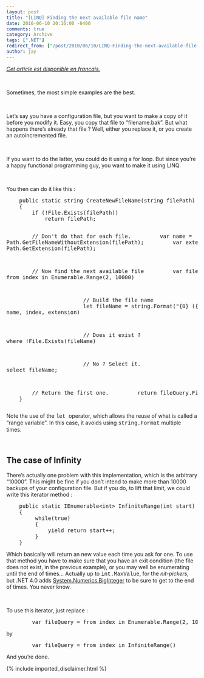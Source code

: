 ```yaml
---
layout: post
title: "[LINQ] Finding the next available file name"
date: 2010-06-10 20:16:00 -0400
comments: true
category: Archive
tags: [".NET"]
redirect_from: ["/post/2010/06/10/LINQ-Finding-the-next-available-file-name.aspx", "/post/2010/06/10/linq-finding-the-next-available-file-name.aspx"]
author: jay
---
```

<!-- more -->
<p><a href="http://blogs.codes-sources.com/jay/archive/2010/06/10/linq-trouver-le-nom-de-fichier-suivant-disponible.aspx"><em>Cet article est disponible en francais.</em></a></p>
<p><em><br /></em></p>
<p>Sometimes, the most simple examples are the best.</p>
<p>&nbsp;</p>
<p>Let&rsquo;s say you have a configuration file, but you want to make a copy of it         before you modify it. Easy, you copy that file to &ldquo;filename.bak&rdquo;. But         what happens there&rsquo;s already that file ? Well, either you replace it, or you         create an autoincremented file.</p>
<p>&nbsp;</p>
<p>If you want to do the latter, you could do it using a for loop. But since you&rsquo;re         a happy functional programming guy, you want to make it using LINQ.</p>
<p>&nbsp;</p>
<p>You then can do it like this :</p>
<pre class="brush: c-sharp">&nbsp;&nbsp;&nbsp; public static string CreateNewFileName(string filePath)
&nbsp;&nbsp;&nbsp; {
&nbsp;&nbsp;&nbsp;&nbsp;&nbsp;&nbsp;&nbsp; if (!File.Exists(filePath))
&nbsp;&nbsp;&nbsp;&nbsp;&nbsp;&nbsp;&nbsp;&nbsp;&nbsp;&nbsp;&nbsp; return filePath;

&nbsp;&nbsp;&nbsp;&nbsp;&nbsp;&nbsp;&nbsp; // Don't do that for each file.
&nbsp;&nbsp;&nbsp;&nbsp;&nbsp;&nbsp;&nbsp; var name = Path.GetFileNameWithoutExtension(filePath);
&nbsp;&nbsp;&nbsp;&nbsp;&nbsp;&nbsp;&nbsp; var extension = Path.GetExtension(filePath);

&nbsp;&nbsp;&nbsp;&nbsp;&nbsp;&nbsp;&nbsp; // Now find the next available file
&nbsp;&nbsp;&nbsp;&nbsp;&nbsp;&nbsp;&nbsp; var fileQuery = from index in Enumerable.Range(2, 10000)

&nbsp;&nbsp;&nbsp;&nbsp;&nbsp;&nbsp;&nbsp;&nbsp;&nbsp;&nbsp;&nbsp;&nbsp;&nbsp;&nbsp;&nbsp;&nbsp;&nbsp;&nbsp;&nbsp;&nbsp;&nbsp;&nbsp;&nbsp; // Build the file name
&nbsp;&nbsp;&nbsp;&nbsp;&nbsp;&nbsp;&nbsp;&nbsp;&nbsp;&nbsp;&nbsp;&nbsp;&nbsp;&nbsp;&nbsp;&nbsp;&nbsp;&nbsp;&nbsp;&nbsp;&nbsp;&nbsp;&nbsp; let fileName = string.Format("{0} ({1}){2}", name, index, extension)

&nbsp;&nbsp;&nbsp;&nbsp;&nbsp;&nbsp;&nbsp;&nbsp;&nbsp;&nbsp;&nbsp;&nbsp;&nbsp;&nbsp;&nbsp;&nbsp;&nbsp;&nbsp;&nbsp;&nbsp;&nbsp;&nbsp;&nbsp; // Does it exist ?
&nbsp;&nbsp;&nbsp;&nbsp;&nbsp;&nbsp;&nbsp;&nbsp;&nbsp;&nbsp;&nbsp;&nbsp;&nbsp;&nbsp;&nbsp;&nbsp;&nbsp;&nbsp;&nbsp;&nbsp;&nbsp;&nbsp;&nbsp; where !File.Exists(fileName)

&nbsp;&nbsp;&nbsp;&nbsp;&nbsp;&nbsp;&nbsp;&nbsp;&nbsp;&nbsp;&nbsp;&nbsp;&nbsp;&nbsp;&nbsp;&nbsp;&nbsp;&nbsp;&nbsp;&nbsp;&nbsp;&nbsp;&nbsp; // No ? Select it.
&nbsp;&nbsp;&nbsp;&nbsp;&nbsp;&nbsp;&nbsp;&nbsp;&nbsp;&nbsp;&nbsp;&nbsp;&nbsp;&nbsp;&nbsp;&nbsp;&nbsp;&nbsp;&nbsp;&nbsp;&nbsp;&nbsp;&nbsp; select fileName;

&nbsp;&nbsp;&nbsp;&nbsp;&nbsp;&nbsp;&nbsp; // Return the first one.
&nbsp;&nbsp;&nbsp;&nbsp;&nbsp;&nbsp;&nbsp; return fileQuery.First();
&nbsp;&nbsp;&nbsp; }</pre>
<p>Note the use of the <span style="font-family: courier new,courier;">let </span>operator, which allows the reuse of what is called a &ldquo;range         variable&rdquo;. In this case, it avoids using <span style="font-family: courier new,courier;">string.Format</span> multiple times.</p>
<p>&nbsp;</p>
<h2>The case of Infinity<br /></h2>
<p>There&rsquo;s actually one problem with this implementation, which is the arbitrary         &ldquo;10000&rdquo;. This might be fine if you don&rsquo;t intend to make more than         10000 backups of your configuration file. But if you do, to lift that limit, we         could write this iterator method :</p>
<pre class="brush: c-sharp">&nbsp;&nbsp;&nbsp; public static IEnumerable&lt;int&gt; InfiniteRange(int start)
&nbsp;&nbsp;&nbsp; {
&nbsp;&nbsp;&nbsp;&nbsp;&nbsp;&nbsp;&nbsp;&nbsp; while(true)
&nbsp;&nbsp;&nbsp;&nbsp;&nbsp;&nbsp;&nbsp;&nbsp; {
&nbsp;&nbsp;&nbsp;&nbsp;&nbsp;&nbsp;&nbsp;&nbsp;&nbsp;&nbsp;&nbsp;&nbsp; yield return start++;
&nbsp;&nbsp;&nbsp;&nbsp;&nbsp;&nbsp;&nbsp;&nbsp; }
&nbsp;&nbsp;&nbsp; }</pre>
<p>Which basically will return an new value each time you ask for one. To use that         method you have to make sure that you have an exit condition (the file does not exist, in the previous example), or you may well be         enumerating until the end of times... Actually up to <span style="font-family: Courier New;">int.MaxValue</span>, for the <em>nit-pickers</em>, but .NET 4.0 adds <a href="http://msdn.microsoft.com/en-us/library/system.numerics.biginteger%28v=VS.100%29.aspx" target="_blank">System.Numerics.BigInteger</a> to be sure to get to the end of times. You never know.</p>
<p>&nbsp;</p>
<p>To use this iterator, just replace :</p>
<pre class="brush: c-sharp">&nbsp;&nbsp;&nbsp;&nbsp;&nbsp;&nbsp;&nbsp; var fileQuery = from index in Enumerable.Range(2, 10000)</pre>
<p>by</p>
<pre class="brush: c-sharp">&nbsp;&nbsp;&nbsp;&nbsp;&nbsp;&nbsp;&nbsp; var fileQuery = from index in InfiniteRange()</pre>
<p>And you&rsquo;re done.</p>
{% include imported_disclaimer.html %}

